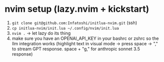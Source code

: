 # nvim setup (lazy.nvim + kickstart)

1. `git clone git@github.com:Infatoshi/initlua-nvim.git` (ssh)
2. `cp initlua-nvim/init.lua ~/.config/nvim/init.lua`
3. `nvim .` -> let lazy do its thing
4. make sure you have an OPENAI_API_KEY in your bashrc or zshrc so the llm
   integration works (highlight text in visual mode -> press space -> "," to
stream GPT response. space + "g," for anthropic sonnet 3.5 response)
